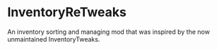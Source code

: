 # InventoryReTweaks

An inventory sorting and managing mod that was inspired by the now unmaintained InventoryTweaks.